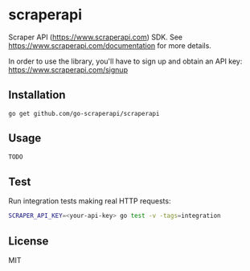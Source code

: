 # scraperapi

Scraper API (https://www.scraperapi.com) SDK.
See https://www.scraperapi.com/documentation for more details.

In order to use the library, you'll have to sign up and obtain an API key:
https://www.scraperapi.com/signup

## Installation

`go get github.com/go-scraperapi/scraperapi`

## Usage

```go
TODO
``` 

## Test

Run integration tests making real HTTP requests:

```bash
SCRAPER_API_KEY=<your-api-key> go test -v -tags=integration
```

## License

MIT
